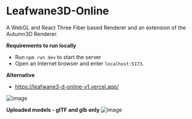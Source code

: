 # Leafwane3D-Online
 A WebGL and React Three Fiber based Renderer and an extension of the Autumn3D Renderer.
 
 **Requirements to run locally**
 - Run `npm run dev` to start the server
 - Open an Internet browser and enter `localhost:5173`.
 
 **Alternative**
 - https://leafwane3-d-online-v1.vercel.app/
 
![image](https://github.com/user-attachments/assets/e47c90a8-a22c-4e0f-aeeb-cff446a3de12)

**Uploaded models - glTF and glb only**
![image](https://github.com/user-attachments/assets/f3d32e72-bc90-4664-a41a-5f90eabeb948)


